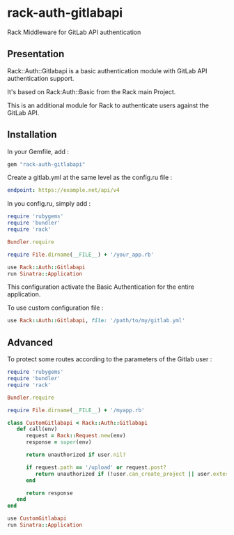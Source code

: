 # rack-auth-gitlabapi

Rack Middleware for GitLab API authentication

## Presentation

Rack::Auth::Gitlabapi is a basic authentication module with GitLab API authentication support.

It's based on Rack:Auth::Basic from the Rack main Project.

This is an additional module for Rack to authenticate users against the GitLab API.

## Installation

In your Gemfile, add :

```ruby
gem "rack-auth-gitlabapi"
```

Create a gitlab.yml at the same level as the config.ru file :

```yml
endpoint: https://example.net/api/v4
```

In you config.ru, simply add :

```ruby
require 'rubygems'
require 'bundler'
require 'rack'

Bundler.require

require File.dirname(__FILE__) + '/your_app.rb'

use Rack::Auth::Gitlabapi
run Sinatra::Application
```

This configuration activate the Basic Authentication for the entire application.

To use custom configuration file :
```ruby
use Rack::Auth::Gitlabapi, file: '/path/to/my/gitlab.yml'
```

## Advanced

To protect some routes according to the parameters of the Gitlab user :

```ruby
require 'rubygems'
require 'bundler'
require 'rack'

Bundler.require

require File.dirname(__FILE__) + '/myapp.rb'

class CustomGitlabapi < Rack::Auth::Gitlabapi
   def call(env)
      request = Rack::Request.new(env)
      response = super(env)

      return unauthorized if user.nil?

      if request.path == '/upload' or request.post?
         return unauthorized if (!user.can_create_project || user.external)
      end

      return response
   end
end

use CustomGitlabapi
run Sinatra::Application
```
